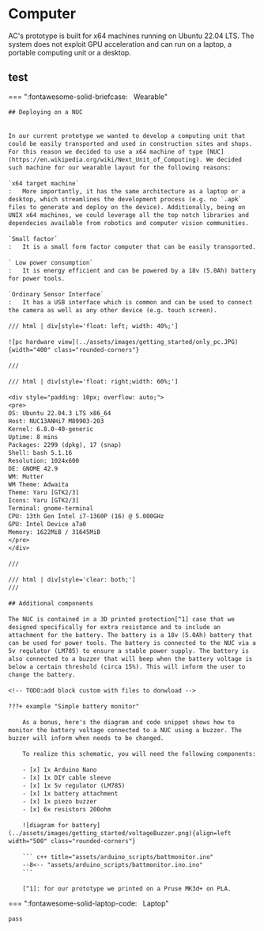 # Computer

AC's prototype is built for x64 machines running on Ubuntu 22.04 LTS. The system does not exploit GPU acceleration and can run on a laptop, a portable computing unit or a desktop.

## test
<!-- md:version v0.4.0 -->


=== ":fontawesome-solid-briefcase:&nbsp;&nbsp; Wearable"

    ## Deploying on a NUC


    In our current prototype we wanted to develop a computing unit that could be easily transported and used in construction sites and shops. For this reason we decided to use a x64 machine of type [NUC](https://en.wikipedia.org/wiki/Next_Unit_of_Computing). We decided such machine for our wearable layout for the following reasons:

    `x64 target machine`
    :   More importantly, it has the same architecture as a laptop or a desktop, which streamlines the development process (e.g. no `.apk` files to generate and deploy on the device). Additionally, being on UNIX x64 machines, we could leverage all the top notch libraries and dependecies available from robotics and computer vision communities.

    `Small factor`
    :   It is a small form factor computer that can be easily transported.

    ` Low power consumption`
    :   It is energy efficient and can be powered by a 18v (5.0Ah) battery for power tools.

    `Ordinary Sensor Interface`
    :   It has a USB interface which is common and can be used to connect the camera as well as any other device (e.g. touch screen).

    /// html | div[style='float: left; width: 40%;']
    
    ![pc hardware view](../assets/images/getting_started/only_pc.JPG){width="400" class="rounded-corners"}
    
    ///

    /// html | div[style='float: right;width: 60%;']
    
    <div style="padding: 10px; overflow: auto;">
    <pre>
    OS: Ubuntu 22.04.3 LTS x86_64 
    Host: NUC13ANHi7 M89903-203 
    Kernel: 6.8.0-40-generic 
    Uptime: 8 mins 
    Packages: 2299 (dpkg), 17 (snap) 
    Shell: bash 5.1.16 
    Resolution: 1024x600 
    DE: GNOME 42.9 
    WM: Mutter 
    WM Theme: Adwaita 
    Theme: Yaru [GTK2/3] 
    Icons: Yaru [GTK2/3] 
    Terminal: gnome-terminal 
    CPU: 13th Gen Intel i7-1360P (16) @ 5.000GHz 
    GPU: Intel Device a7a0 
    Memory: 1622MiB / 31645MiB 
    </pre>
    </div>
    
    ///

    /// html | div[style='clear: both;']
    ///
    
    ## Additional components

    The NUC is contained in a 3D printed protection[^1] case that we designed specifically for extra resistance and to include an attachment for the battery. The battery is a 18v (5.0Ah) battery that can be used for power tools. The battery is connected to the NUC via a 5v regulator (LM785) to ensure a stable power supply. The battery is also connected to a buzzer that will beep when the battery voltage is below a certain threshold (circa 15%). This will inform the user to change the battery.

    <!-- TODO:add block custom with files to donwload -->

    ???+ example "Simple battery monitor"

        As a bonus, here's the diagram and code snippet shows how to monitor the battery voltage connected to a NUC using a buzzer. The buzzer will inform when needs to be changed.

        To realize this schematic, you will need the following components:

        - [x] 1x Arduino Nano
        - [x] 1x DIY cable sleeve
        - [x] 1x 5v regulator (LM785)
        - [x] 1x battery attachment
        - [x] 1x piezo buzzer
        - [x] 6x resistors 200ohm

        ![diagram for battery](../assets/images/getting_started/voltageBuzzer.png){align=left width="500" class="rounded-corners"}

        ``` c++ title="assets/arduino_scripts/battmonitor.ino"
        --8<-- "assets/arduino_scripts/battmonitor.ino.ino"
        ```

        [^1]: for our prototype we printed on a Pruse MK3d+ on PLA.

=== ":fontawesome-solid-laptop-code:&nbsp;&nbsp; Laptop"

    pass


